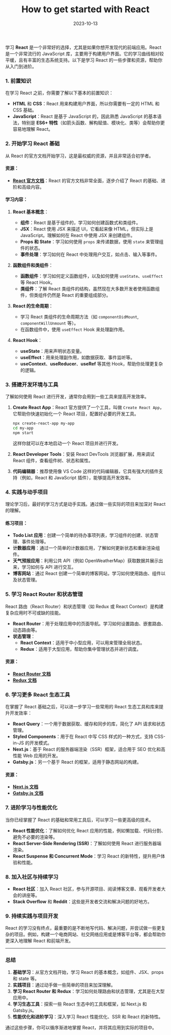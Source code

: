 ﻿---
layout: post
title: "How to get started with React"
date: 2023-10-13
---
学习 **React** 是一个非常好的选择，尤其是如果你想开发现代的前端应用。React 是一个非常流行的 JavaScript 库，主要用于构建用户界面。它的学习曲线相对较平缓，且有丰富的生态系统支持。以下是学习 React 的一些步骤和资源，帮助你从入门到进阶。

### 1. **前置知识**
在学习 React 之前，你需要了解以下基本的前置知识：

- **HTML** 和 **CSS**：React 用来构建用户界面，所以你需要有一定的 HTML 和 CSS 基础。
- **JavaScript**：React 是基于 JavaScript 的，因此熟悉 JavaScript 的基本语法，特别是 **ES6+ 特性**（如箭头函数、解构赋值、模块化、类等）会帮助你更容易地理解 React。

### 2. **开始学习 React 基础**
从 React 的官方文档开始学习，这是最权威的资源，并且非常适合初学者。

#### 资源：
- **[React 官方文档](https://reactjs.org/docs/getting-started.html)**：React 的官方文档非常全面，逐步介绍了 React 的基础、进阶和高级内容。

#### 学习内容：
1. **React 基本概念**：
   - **组件**：React 是基于组件的，学习如何创建函数式和类组件。
   - **JSX**：React 使用 JSX 来描述 UI，它看起来像 HTML，但实际上是 JavaScript。理解如何在 React 中使用 JSX 来创建组件。
   - **Props 和 State**：学习如何使用 `props` 来传递数据，使用 `state` 来管理组件的状态。
   - **事件处理**：学习如何在 React 中处理用户交互，如点击、输入等事件。

2. **函数组件和类组件**：
   - **函数组件**：学习如何定义函数组件，以及如何使用 `useState`、`useEffect` 等 React Hook。
   - **类组件**：了解 React 类组件的结构，虽然现在大多数开发者使用函数组件，但类组件仍然是 React 的重要组成部分。

3. **React 的生命周期**：
   - 学习 React 类组件的生命周期方法（如 `componentDidMount`, `componentWillUnmount` 等）。
   - 在函数组件中，使用 `useEffect` Hook 来处理副作用。

4. **React Hook**：
   - **useState**：用来声明状态变量。
   - **useEffect**：用来处理副作用，如数据获取、事件监听等。
   - **useContext**、**useReducer**、**useRef** 等其他 Hook，帮助你处理更复杂的逻辑。

### 3. **搭建开发环境与工具**
了解如何使用 React 进行开发，通常你会用到一些工具来提高开发效率。

1. **Create React App**：React 官方提供了一个工具，叫做 `Create React App`，它帮助你快速初始化一个 React 项目，配置好必要的开发工具。
   ```bash
   npx create-react-app my-app
   cd my-app
   npm start
   ```
   这样你就可以在本地启动一个 React 项目并进行开发。

2. **React Developer Tools**：安装 React DevTools 浏览器扩展，用来调试 React 组件，查看组件树、状态和属性。

3. **代码编辑器**：推荐使用像 VS Code 这样的代码编辑器，它具有强大的插件支持（例如，React 和 JavaScript 插件），能够提高开发效率。

### 4. **实践与动手项目**
理论学习后，最好的学习方式是动手实践。通过做一些实际的项目来加深对 React 的理解。

#### 练习项目：
- **Todo List 应用**：创建一个简单的待办事项列表，学习组件的创建、状态管理、事件处理等。
- **计数器应用**：通过一个简单的计数器应用，了解如何更新状态和重新渲染组件。
- **天气预报应用**：利用公共 API（例如 OpenWeatherMap）获取数据并展示出来，学习如何与 API 进行交互。
- **博客网站**：通过 React 创建一个简单的博客网站，学习如何使用路由、组件以及状态管理。

### 5. **学习 React Router 和状态管理**
React 路由（React Router）和状态管理（如 Redux 或 React Context）是构建复杂应用时不可或缺的技能。

- **React Router**：用于处理应用中的页面导航。学习如何设置路由、嵌套路由、动态路由等。
- **状态管理**：
  - **React Context**：适用于中小型应用，可以用来管理全局状态。
  - **Redux**：适用于大型应用，帮助你集中管理状态并进行调度。

#### 资源：
- **[React Router 文档](https://reactrouter.com/)**
- **[Redux 文档](https://redux.js.org/)**

### 6. **学习更多 React 生态工具**
在掌握了 React 基础之后，可以进一步学习一些常用的 React 生态工具和库来提升开发效率：

- **React Query**：一个用于数据获取、缓存和同步的库，简化了 API 请求和状态管理。
- **Styled Components**：用于在 React 中写 CSS 样式的一种方式，支持 CSS-in-JS 的开发模式。
- **Next.js**：基于 React 的服务器端渲染（SSR）框架，适合用于 SEO 优化和高性能 Web 应用的开发。
- **Gatsby.js**：另一个基于 React 的框架，适用于静态网站的构建。

#### 资源：
- **[Next.js 文档](https://nextjs.org/docs)**
- **[Gatsby.js 文档](https://www.gatsbyjs.com/docs/)**

### 7. **进阶学习与性能优化**
当你已经掌握了 React 的基础和常用工具后，可以学习一些更高级的技术。

- **React 性能优化**：了解如何优化 React 应用的性能，例如懒加载、代码分割、避免不必要的渲染等。
- **React Server-Side Rendering (SSR)**：了解如何使用 React 进行服务器端渲染。
- **React Suspense 和 Concurrent Mode**：学习 React 的新特性，提升用户体验和性能。

### 8. **加入社区与持续学习**
- **React 社区**：加入 React 社区，参与开源项目、阅读博客文章、观看开发者大会的讲座等。
- **Stack Overflow** 和 **Reddit**：这些是开发者交流和解决问题的好地方。

### 9. **持续实践与项目开发**
React 的学习没有终点，最重要的是不断地写代码、解决问题，并尝试做一些更复杂的项目。例如，构建一个电商网站、社交网络应用或是博客平台等，都会帮助你更深入地理解 React 和前端开发。

---

### 总结

1. **基础学习**：从官方文档开始，学习 React 的基本概念，如组件、JSX、props 和 state 等。
2. **实践项目**：通过动手做一些简单的项目来加深理解。
3. **学习 React Router 和 Redux**：学习如何处理路由和状态管理，尤其是在大型应用中。
4. **学习生态工具**：探索一些 React 生态中的工具和框架，如 Next.js 和 Gatsby.js。
5. **性能优化和进阶学习**：深入学习 React 性能优化、SSR 和 React 的新特性。

通过这些步骤，你可以循序渐进地掌握 React，并将其应用到实际的项目中。
